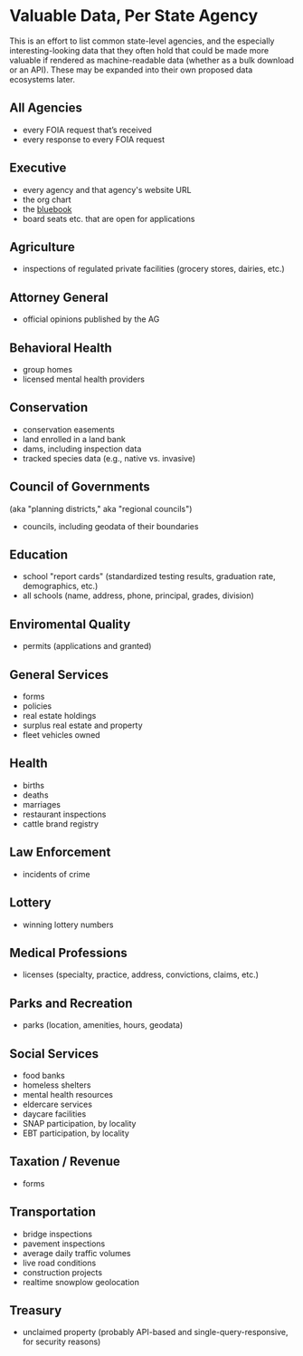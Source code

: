 # Valuable Data, Per State Agency

This is an effort to list common state-level agencies, and the especially interesting-looking data that they often hold that could be made more valuable if rendered as machine-readable data (whether as a bulk download or an API). These may be expanded into their own proposed data ecosystems later.

## All Agencies

* every FOIA request that’s received
* every response to every FOIA request

## Executive

* every agency and that agency's website URL
* the org chart
* the [bluebook](http://wikis.ala.org/godort/index.php/State_Blue_Books)
* board seats etc. that are open for applications

## Agriculture

* inspections of regulated private facilities (grocery stores, dairies, etc.)

## Attorney General

* official opinions published by the AG

## Behavioral Health

* group homes
* licensed mental health providers

## Conservation

* conservation easements
* land enrolled in a land bank
* dams, including inspection data
* tracked species data (e.g., native vs. invasive)

## Council of Governments

(aka "planning districts," aka "regional councils")

* councils, including geodata of their boundaries

## Education

* school "report cards" (standardized testing results, graduation rate, demographics, etc.)
* all schools (name, address, phone, principal, grades, division)

## Enviromental Quality

* permits (applications and granted)

## General Services

* forms
* policies
* real estate holdings
* surplus real estate and property
* fleet vehicles owned

## Health

* births
* deaths
* marriages
* restaurant inspections
* cattle brand registry

## Law Enforcement

* incidents of crime

## Lottery

* winning lottery numbers

## Medical Professions

* licenses (specialty, practice, address, convictions, claims, etc.)

## Parks and Recreation

* parks (location, amenities, hours, geodata)

## Social Services

* food banks
* homeless shelters
* mental health resources
* eldercare services
* daycare facilities
* SNAP participation, by locality
* EBT participation, by locality

## Taxation / Revenue

* forms

## Transportation

* bridge inspections
* pavement inspections
* average daily traffic volumes
* live road conditions
* construction projects
* realtime snowplow geolocation

## Treasury

* unclaimed property (probably API-based and single-query-responsive, for security reasons)
